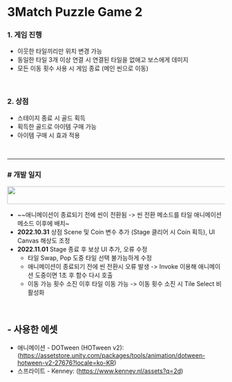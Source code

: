 # 3Match Puzzle Game 2

### **1. 게임 진행**
  - 이웃한 타일끼리만 위치 변경 가능
  - 동일한 타일 3개 이상 연결 시 연결된 타일을 없애고 보스에게 데미지
  - 모든 이동 횟수 사용 시 게임 종료 (메인 씬으로 이동)
<br>

### **2. 상점**
  - 스테이지 종료 시 골드 획득
  - 획득한 골드로 아이템 구매 가능
  - 아이템 구매 시 효과 적용
<br>

---------------------------------

### **# 개발 일지**
<img src="https://user-images.githubusercontent.com/86781939/198838681-03e75d3a-0348-45af-9742-203dfd970887.PNG"  width="725" height="41" >

 - ~~애니메이션이 종료되기 전에 씬이 전환됨 -> 씬 전환 메소드를 타일 애니메이션 메소드 이후에 배치~
 - **2022.10.31** 상점 Scene 및 Coin 변수 추가 (Stage 클리어 시 Coin 획득), UI Canvas 해상도 조정
 - **2022.11.01** Stage 종료 후 보상 UI 추가, 오류 수정
    - 타일 Swap, Pop 도중 타일 선택 불가능하게 수정
    - 애니메이션이 종료되기 전에 씬 전환시 오류 발생 -> Invoke 이용해 애니메이션 도중이면 1초 후 함수 다시 호출
    - 이동 가능 횟수 소진 이후 타일 이동 가능 -> 이동 횟수 소진 시 Tile Select 비활성화


<br>

## - 사용한 에셋
  - 애니메이션 - DOTween (HOTween v2): (https://assetstore.unity.com/packages/tools/animation/dotween-hotween-v2-27676?locale=ko-KR)
  - 스프라이트 - Kenney: (https://www.kenney.nl/assets?q=2d)